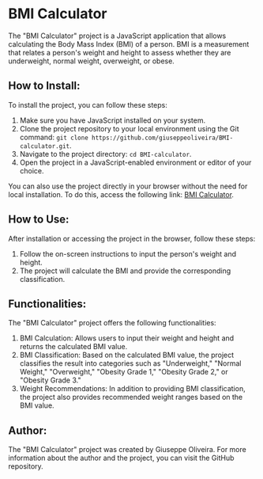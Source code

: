 <h1><strong>BMI Calculator</strong></h1>
<p>The "BMI Calculator" project is a JavaScript application that allows calculating the Body Mass Index (BMI) of a person. BMI is a measurement that relates a person's weight and height to assess whether they are underweight, normal weight, overweight, or obese.</p>
<h2><strong>How to Install:</strong></h2>
<p>To install the project, you can follow these steps:</p>
<ol>
<li>Make sure you have JavaScript installed on your system.</li>
<li>Clone the project repository to your local environment using the Git command: <code>git clone https://github.com/giuseppeoliveira/BMI-calculator.git</code>.</li>
<li>Navigate to the project directory: <code>cd BMI-calculator</code>.</li>
<li>Open the project in a JavaScript-enabled environment or editor of your choice.</li>
</ol>
<p>You can also use the project directly in your browser without the need for local installation. To do this, access the following link: <a href="https://giuseppeoliveira.github.io/BMI-calculator/">BMI Calculator</a>.</p>
<h2><strong>How to Use:</strong></h2>
<p>After installation or accessing the project in the browser, follow these steps:</p>
<ol>
<li>Follow the on-screen instructions to input the person's weight and height.</li>
<li>The project will calculate the BMI and provide the corresponding classification.</li>
</ol>
<h2><strong>Functionalities:</strong></h2>
<p>The "BMI Calculator" project offers the following functionalities:</p>
<ol>
<li>BMI Calculation: Allows users to input their weight and height and returns the calculated BMI value.</li>
<li>BMI Classification: Based on the calculated BMI value, the project classifies the result into categories such as "Underweight," "Normal Weight," "Overweight," "Obesity Grade 1," "Obesity Grade 2," or "Obesity Grade 3."</li>
<li>Weight Recommendations: In addition to providing BMI classification, the project also provides recommended weight ranges based on the BMI value.</li>
</ol>
<h2><strong>Author:</strong></h2>
<p>The "BMI Calculator" project was created by Giuseppe Oliveira. For more information about the author and the project, you can visit the GitHub repository.</a></p>
